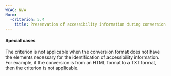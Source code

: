 ```yaml
---
WCAG: N/A
Norm:
  -criterion: 5.4
    title: Preservation of accessibility information during conversion
---
```


#### Special cases

The criterion is not applicable when the conversion format does not have the elements necessary for the identification of accessibility information. For example, if the conversion is from an HTML format to a TXT format, then the criterion is not applicable.
